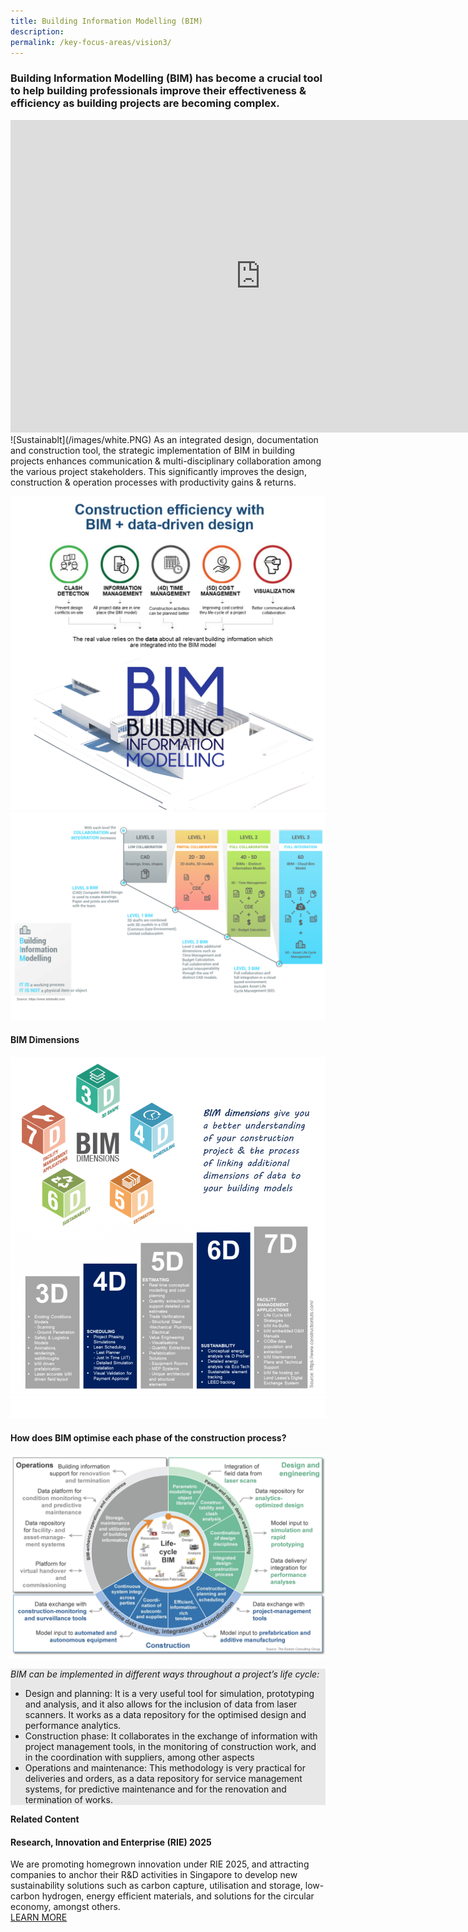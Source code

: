 ```yaml
---
title: Building Information Modelling (BIM) 
description:  
permalink: /key-focus-areas/vision3/
---
```

### Building Information Modelling (BIM) has become a crucial tool to help building professionals improve their effectiveness & efficiency as building projects are becoming complex. 
<iframe width="800" height="500" src="https://www.youtube.com/embed/db_whEFesZo?rel=0&autoplay=1&mute=1&enablejsapi=1" frameborder="0" allow="accelerometer; autoplay; clipboard-write; encrypted-media; gyroscope; picture-in-picture" allowfullscreen></iframe>
![Sustainablt](/images/white.PNG)	
As an integrated design, documentation and construction tool, the strategic implementation of BIM in building projects enhances communication & multi-disciplinary collaboration among the various project stakeholders. This significantly improves the design, construction & operation processes with productivity gains & returns.
	
![Sustainable Dessvelopment](/images/bim02a.PNG)
![Sustainable Dessvelopment](/images/bim01.PNG)

#### BIM Dimensions
![Sustainable Dessvelopment](/images/bim045.PNG)
![Sustainablt](/images/white.PNG)	

#### How does BIM optimise each phase of the construction process?

![Sustainable Dessvelopment](/images/bim04.PNG)
<div style="background-color:#e8e8e8;">
<em><p>BIM can be implemented in different ways throughout a project’s life cycle:</p></em>
<ul>
  <li>Design and planning: It is a very useful tool for simulation, prototyping and analysis, and it also allows for the inclusion of data from laser scanners. It works as a data repository for the optimised design and performance analytics.</li>
  <li>Construction phase: It collaborates in the exchange of information with project management tools, in the monitoring of construction work, and in the coordination with suppliers, among other aspects</li>
  <li>Operations and maintenance: This methodology is very practical for deliveries and orders, as a data repository for service management systems, for predictive maintenance and for the renovation and termination of works.</li>
</ul>
</div>










**Related Content**

#### Research, Innovation and Enterprise (RIE) 2025  
We are promoting homegrown innovation under RIE 2025, and attracting companies to anchor their R&D activities in Singapore to develop new sustainability solutions such as carbon capture, utilisation and storage, low-carbon hydrogen, energy efficient materials, and solutions for the circular economy, amongst others.  
<a href="https://www.nrf.gov.sg/about-nrf/rie-ecosystem" class="front-page-cta bp-sec-button margin--top padding--bottom" target="_blank">
	<span>LEARN MORE</span>
	<i class="sgds-icon sgds-icon-arrow-right is-size-4" aria-hidden="true"></i>
</a>

